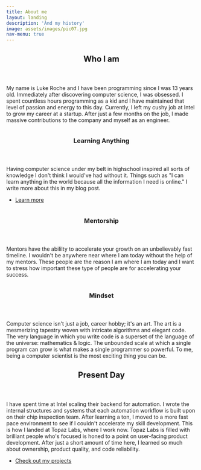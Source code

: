 ```yaml
---
title: About me
layout: landing
description: 'And my history'
image: assets/images/pic07.jpg
nav-menu: true
---
```


<!-- Main -->
<div id="main">

<!-- One -->
<section id="one">
	<div class="inner">
		<header class="major">
			<h2>Who I am</h2>
		</header>
		<p>My name is Luke Roche and I have been programming since I was 13 years old. Immediately after discovering computer science, I was obsessed. I spent countless hours programming as a kid and I have maintained that level of passion and energy to this day. Currently, I left my cushy job at Intel to grow my career at a startup. After just a few months on the job, I made massive contributions to the company and myself as an engineer.</p>
	</div>
</section>

<!-- Two -->
<section id="two" class="spotlights">
	<section>
		<a href="" class="image">
			<img src="{% link assets/images/pic08.jpg %}" alt="" data-position="center center" />
		</a>
		<div class="content">
			<div class="inner">
				<header class="major">
					<h3>Learning Anything</h3>
				</header>
				<p>Having computer science under my belt in highschool inspired all sorts of knowledge I don't think I would've had without it. Things such as "I can learn anything in the world because all the information I need is online." I write more about this in my blog post.</p>
				<ul class="actions">
					<li><a href="learning_blog.html" class="button">Learn more</a></li>
				</ul>
			</div>
		</div>
	</section>
	<section>
		<a href="" class="image">
			<img src="{% link assets/images/pic09.jpg %}" alt="" data-position="top center" />
		</a>
		<div class="content">
			<div class="inner">
				<header class="major">
					<h3>Mentorship</h3>
				</header>
				<p>Mentors have the abililty to accelerate your growth on an unbelievably fast timeline. I wouldn't be anywhere near where I am today without the help of my mentors. These people are the reason I am where I am today and I want to stress how important these type of people are for accelerating your success. </p>
				<!-- <ul class="actions">
					<li><a href="generic.html" class="button">Learn more</a></li>
				</ul> -->
			</div>
		</div>
	</section>
	<section>
		<a href="" class="image">
			<img src="{% link assets/images/pic10.jpg %}" alt="" data-position="25% 25%" />
		</a>
		<div class="content">
			<div class="inner">
				<header class="major">
					<h3>Mindset</h3>
				</header>
				<p>Computer science isn't just a job, career hobby; it's an art. The art is a mesmerizing tapestry woven with intricate algorithms and elegant code. The very language in which you write code is a superset of the language of the universe: mathematics & logic. The unbounded scale at which a single program can grow is what makes a single programmer so powerful. To me, being a computer scientist is the most exciting thing you can be.</p>
				<!-- <ul class="actions">
					<li><a href="generic.html" class="button">Learn more</a></li>
				</ul> -->
			</div>
		</div>
	</section>
</section>

<!-- Three -->
<section id="three">
	<div class="inner">
		<header class="major">
			<h2>Present Day</h2>
		</header>
		<p>I have spent time at Intel scaling their backend for automation. I wrote the internal structures and systems that each automation workflow is built upon on their chip inspection team. After learning a ton, I moved to a more fast pace environment to see if I couldn't accelerate my skill development. This is how I landed at Topaz Labs, where I work now. Topaz Labs is filled with brilliant people who's focused is honed to a point on user-facing product development. After just a short amount of time here, I learned so much about ownership, product quality, and code reliability. </p>
		<ul class="actions">
			<li><a href="Projects.html" class="button next">Check out my projects</a></li>
		</ul>
	</div>
</section>

</div>
